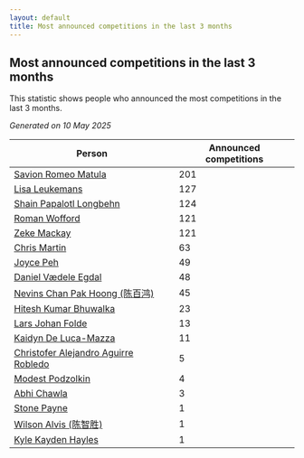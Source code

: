 ```yaml
---
layout: default
title: Most announced competitions in the last 3 months
---
```

## Most announced competitions in the last 3 months
This statistic shows people who announced the most competitions in the last 3 months.

*Generated on 10 May 2025*

| Person | Announced competitions |
| --- | --- |
| [Savion Romeo Matula](https://www.worldcubeassociation.org/persons/2019MATU03) | 201 |
| [Lisa Leukemans](https://www.worldcubeassociation.org/persons/2021LEUK01) | 127 |
| [Shain Papalotl Longbehn](https://www.worldcubeassociation.org/persons/2020LONG05) | 124 |
| [Roman Wofford](https://www.worldcubeassociation.org/persons/2017WOFF01) | 121 |
| [Zeke Mackay](https://www.worldcubeassociation.org/persons/2015MACK06) | 121 |
| [Chris Martin](https://www.worldcubeassociation.org/persons/2013MART03) | 63 |
| [Joyce Peh](https://www.worldcubeassociation.org/persons/2017PEHJ01) | 49 |
| [Daniel Vædele Egdal](https://www.worldcubeassociation.org/persons/2013EGDA01) | 48 |
| [Nevins Chan Pak Hoong (陈百鸿)](https://www.worldcubeassociation.org/persons/2010CHAN20) | 45 |
| [Hitesh Kumar Bhuwalka](https://www.worldcubeassociation.org/persons/2022BHUW01) | 23 |
| [Lars Johan Folde](https://www.worldcubeassociation.org/persons/2018FOLD01) | 13 |
| [Kaidyn De Luca-Mazza](https://www.worldcubeassociation.org/persons/2019LUCA01) | 11 |
| [Christofer Alejandro Aguirre Robledo](https://www.worldcubeassociation.org/persons/2016ROBL05) | 5 |
| [Modest Podzolkin](https://www.worldcubeassociation.org/persons/2017PODZ01) | 4 |
| [Abhi Chawla](https://www.worldcubeassociation.org/persons/2019CHAW01) | 3 |
| [Stone Payne](https://www.worldcubeassociation.org/persons/2018SIMP06) | 1 |
| [Wilson Alvis (陈智胜)](https://www.worldcubeassociation.org/persons/2011ALVI01) | 1 |
| [Kyle Kayden Hayles](https://www.worldcubeassociation.org/persons/2022HAYL02) | 1 |
